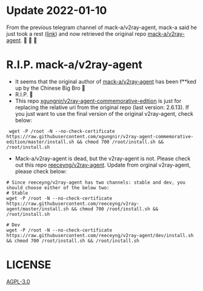 # Update 2022-01-10
From the previous telegram channel of mack-a/v2ray-agent, mack-a said he just took a rest ([link](https://t.me/v2rayAgentChannel/989)) and now retrieved the original repo [mack-a/v2ray-agent](https://github.com/mack-a/v2ray-agent). :thinking: :thinking: :thinking: 

# R.I.P. mack-a/v2ray-agent
- It seems that the original author of [mack-a/v2ray-agent](https://github.com/mack-a/v2ray-agent) has been f\*\*ked up by the Chinese Big Bro :nauseated_face: 
- R.I.P. :smiling_face_with_tear: 
- This repo [xgungnir/v2ray-agent-commemorative-edition](https://github.com/xgungnir/v2ray-agent-commemorative-edition) is just for replacing the relative uri from the original repo (last version: 2.6.13). If you just want to use the final version of the original v2ray-agent, check below:

```
 wget -P /root -N --no-check-certificate https://raw.githubusercontent.com/xgungnir/v2ray-agent-commemorative-edition/master/install.sh && chmod 700 /root/install.sh && /root/install.sh
```

- Mack-a/v2ray-agent is dead, but the v2ray-agent is not. Please check out this repo [reeceyng/v2ray-agent](https://github.com/reeceyng/v2ray-agent). Update from orginal v2ray-agent, please check below:

```
# Since reeceyng/v2ray-agent has two channels: stable and dev, you should choose either of the below two:
# Stable
wget -P /root -N --no-check-certificate https://raw.githubusercontent.com/reeceyng/v2ray-agent/master/install.sh && chmod 700 /root/install.sh && /root/install.sh

# Dev
wget -P /root -N --no-check-certificate https://raw.githubusercontent.com/reeceyng/v2ray-agent/dev/install.sh && chmod 700 /root/install.sh && /root/install.sh
```

# LICENSE
[AGPL-3.0](https://github.com/xgungnir/v2ray-agent-commemorative-edition/blob/master/LICENSE)

